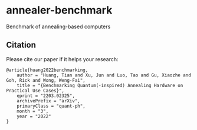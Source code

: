 # annealer-benchmark
Benchmark of annealing-based computers

## Citation

Please cite our paper if it helps your research:

    @article{huang2022benchmarking,
        author = "Huang, Tian and Xu, Jun and Luo, Tao and Gu, Xiaozhe and Goh, Rick and Wong, Weng-Fai",
        title = "{Benchmarking Quantum(-inspired) Annealing Hardware on Practical Use Cases}",
        eprint = "2203.02325",
        archivePrefix = "arXiv",
        primaryClass = "quant-ph",
        month = "3",
        year = "2022"
    }
